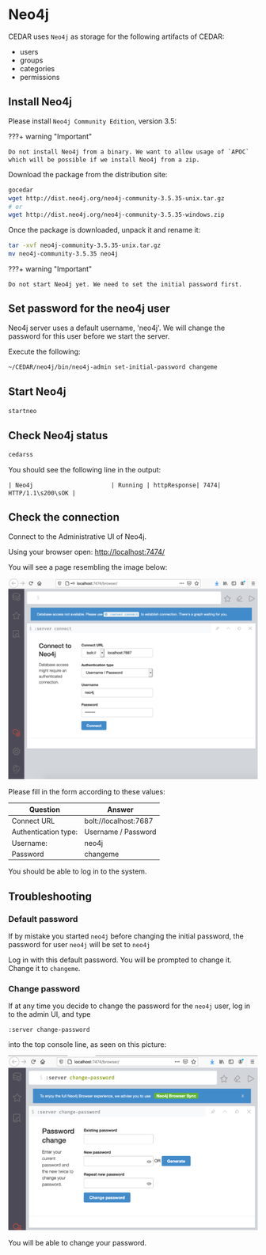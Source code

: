 # Neo4j
CEDAR uses `Neo4j` as storage for the following artifacts of CEDAR:

- users
- groups
- categories
- permissions
    

## Install Neo4j

Please install `Neo4j Community Edition`, version 3.5:

???+ warning "Important"

    Do not install Neo4j from a binary. We want to allow usage of `APOC` which will be possible if we install Neo4j from a zip.

Download the package from the distribution site:

```sh
gocedar
wget http://dist.neo4j.org/neo4j-community-3.5.35-unix.tar.gz
# or
wget http://dist.neo4j.org/neo4j-community-3.5.35-windows.zip
```

Once the package is downloaded, unpack it and rename it:

```sh
tar -xvf neo4j-community-3.5.35-unix.tar.gz
mv neo4j-community-3.5.35 neo4j
```

???+ warning "Important"

    Do not start Neo4j yet. We need to set the initial password first.

## Set password for the neo4j user

Neo4j server uses a default username, 'neo4j'. We will change the password for this user before we start the server.

Execute the following:

```sh
~/CEDAR/neo4j/bin/neo4j-admin set-initial-password changeme
```

## Start Neo4j

```sh
startneo
```

## Check Neo4j status
```sh
cedarss
```

You should see the following line in the output:
```
| Neo4j                      | Running | httpResponse| 7474| HTTP/1.1\s200\sOK |
```


## Check the connection

Connect to the Administrative UI of Neo4j.

Using your browser open: [http://localhost:7474/](http://localhost:7474/)

You will see a page resembling the image below:

![Neo4j first time login](../img/neo4j-first-time-login.png)

Please fill in the form according to these values:

| Question             | Answer                |
|----------------------|-----------------------|
| Connect URL          | bolt://localhost:7687 |
| Authentication type: | Username / Password   |
| Username:            | neo4j                 |
| Password             | changeme              |

You should be able to log in to the system.

## Troubleshooting

### Default password
If by mistake you started `neo4j` before changing the initial password, the password for user `neo4j` will be set to `neo4j`

Log in with this default password. You will be prompted to change it. Change it to `changeme`.

### Change password
If at any time you decide to change the password for the `neo4j` user, log in to the admin UI, and type

```
:server change-password
```

into the top console line, as seen on this picture:

![Neo4j change password](../img/neo4j-change-password.png)

You will be able to change your password.
